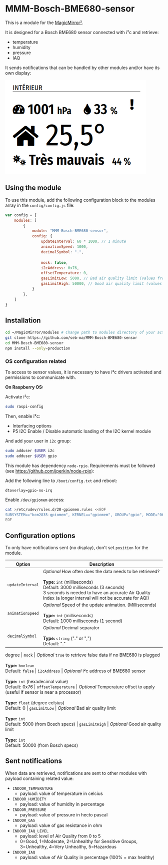 # MMM-Bosch-BME680-sensor

This is a module for the [MagicMirror²](https://github.com/MichMich/MagicMirror/).

It is designed for a Bosch BME680 sensor connected with i²c and retrieve:
- temperature
- humidity
- pressure
- IAQ

It sends notifications that can be handled by other modules and/or have its own display:

![sample](images/sample.png)

## Using the module

To use this module, add the following configuration block to the modules array in the `config/config.js` file:

```js
var config = {
	modules: [
		{
			module: "MMM-Bosch-BME680-sensor",
			config: {
				updateInterval: 60 * 1000, // 1 minute
				animationSpeed: 1000,
				decimalSymbol: ".",

				mock: false,
				i2cAddress: 0x76,
				offsetTemperature: 0,
				gasLimitLow: 5000, // Bad air quality limit (values from Bosch specs)
				gasLimitHigh: 50000, // Good air quality limit (values from Bosch specs)
			}
		},
	]
}
```

## Installation

```sh
cd ~/MagicMirror/modules # Change path to modules directory of your actual MagiMirror² installation
git clone https://github.com/seb-ma/MMM-Bosch-BME680-sensor
cd MMM-Bosch-BME680-sensor
npm install --only=production
```

### OS configuration related
To access to sensor values, it is necessary to have i²c drivers activated and permissions to communicate with.

**On Raspberry OS:**

Activate i²c:

```sh
sudo raspi-config
```

Then, enable i²c:
- Interfacing options
- P5 I2C Enable / Disable automatic loading of the I2C kernel module

And add your user in `i2c` group:

```sh
sudo adduser $USER i2c
sudo adduser $USER gpio
```

This module has dependency `node-rpio`. Requirements must be followed (see https://github.com/jperkin/node-rpio):

Add the following line to `/boot/config.txt` and reboot:

```properties
dtoverlay=gpio-no-irq
```

Enable `/dev/gpiomem` access:

```sh
cat >/etc/udev/rules.d/20-gpiomem.rules <<EOF
SUBSYSTEM=="bcm2835-gpiomem", KERNEL=="gpiomem", GROUP="gpio", MODE="0660"
EOF
```

## Configuration options

To only have notifications sent (no display), don't set `position` for the module.

| Option              | Description
|-------------------- |-------------
| `updateInterval`    | *Optional* How often does the data needs to be retrieved?<br><br>**Type:** `int` (milliseconds)<br>Default: 3000 milliseconds (3 seconds)<br>3 seconds is needed to have an accurate Air Quality Index (a longer interval will not be accurate for AQI)
| `animationSpeed`    | *Optional* Speed of the update animation. (Milliseconds)<br><br>**Type:** `int` (milliseconds)<br>Default: 1000 milliseconds (1 second)
| `decimalSymbol`     | *Optional* Decimal separator<br><br>**Type:** `string` ("." or ",")<br>Default: "."
degree
| `mock`              | *Optional* `true` to retrieve false data if no BME680 is plugged<br><br>**Type:** `boolean`<br>Default: `false`
| `i2cAddress`        | *Optional* i²c address of BME680 sensor<br><br>**Type:** `int` (hexadecimal value)<br>Default: 0x76
| `offsetTemperature` | *Optional* Temperature offset to apply (useful if sensor is near a processor)<br><br>**Type:** `float` (degree celsius)<br>Default: 0 | `gasLimitLow`       | *Optional* Bad air quality limit<br><br>**Type:** `int`<br>Default: 5000 (from Bosch specs)
| `gasLimitHigh`      | *Optional* Good air quality limit<br><br>**Type:** `int`<br>Default: 50000 (from Bosch specs)

## Sent notifications

When  data are retrieved, notifications are sent to other modules with payload containing related value:
- `INDOOR_TEMPERATURE`
	- payload: value of temperature in celcius
- `INDOOR_HUMIDITY`
	- payload: value of humidity in percentage
- `INDOOR_PRESSURE`
	- payload: value of pressure in hecto pascal
- `INDOOR_GAS`
	- payload: value of gas resistance in ohm
- `INDOOR_IAQ_LEVEL`
	- payload: level of Air Quality from 0 to 5
	- 0=Good, 1=Moderate, 2=Unhealthy for Sensitive Groups, 3=Unhealthy, 4=Very Unhealthy, 5=Hazardous
- `INDOOR_IAQ`
	- payload: value of Air Quality in percentage (100% = max healthy)
